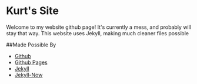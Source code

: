 # Kurt's Site
Welcome to my website github page! It's currently a mess, and probably will stay that way. This website uses Jekyll, making much cleaner files possible

##Made Possible By
  - [Github](https://github.com/ "Github")
  - [Github Pages](https://pages.github.com/ "Github Pages")
  - [Jekyll](https://jekyllrb.com/ "Jekyll")
  - [Jekyll-Now](https://github.com/barryclark/jekyll-now "Jekyll-Now")
